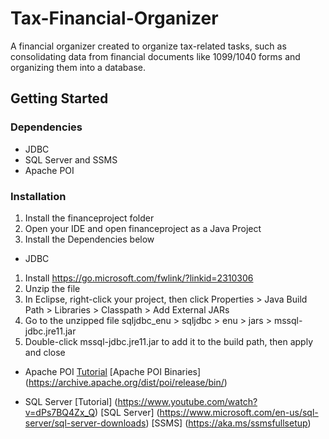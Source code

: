 # Tax-Financial-Organizer
A financial organizer created to organize tax-related tasks, such as consolidating data from financial documents like 1099/1040 forms and organizing them into a database.

## Getting Started

### Dependencies

+ JDBC
+ SQL Server and SSMS
+ Apache POI

### Installation

1. Install the financeproject folder
2. Open your IDE and open financeproject as a Java Project
3. Install the Dependencies below

+ JDBC
1. Install https://go.microsoft.com/fwlink/?linkid=2310306
2. Unzip the file
3. In Eclipse, right-click your project, then click Properties > Java Build Path > Libraries > Classpath > Add External JARs
4. Go to the unzipped file sqljdbc_enu > sqljdbc > enu > jars > mssql-jdbc.jre11.jar
5. Double-click mssql-jdbc.jre11.jar to add it to the build path, then apply and close

+ Apache POI
[Tutorial](https://www.youtube.com/watch?app=desktop&v=tJZWGSa2Dhg)
[Apache POI Binaries] (https://archive.apache.org/dist/poi/release/bin/)

+ SQL Server
[Tutorial] (https://www.youtube.com/watch?v=dPs7BQ4Zx_Q)
[SQL Server] (https://www.microsoft.com/en-us/sql-server/sql-server-downloads)
[SSMS] (https://aka.ms/ssmsfullsetup)
